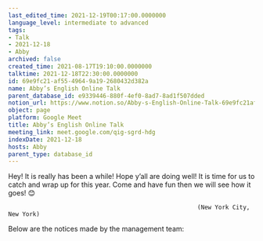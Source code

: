 ```yaml
---
last_edited_time: 2021-12-19T00:17:00.0000000
language_level: intermediate to advanced
tags:
- Talk
- 2021-12-18
- Abby
archived: false
created_time: 2021-08-17T19:10:00.0000000
talktime: 2021-12-18T22:30:00.0000000
id: 69e9fc21-af55-4964-9a19-2680432d382a
name: Abby’s English Online Talk
parent_database_id: e9339446-880f-4ef0-8ad7-8ad1f507dded
notion_url: https://www.notion.so/Abby-s-English-Online-Talk-69e9fc21af5549649a192680432d382a
object: page
platform: Google Meet
title: Abby’s English Online Talk
meeting_link: meet.google.com/qig-sgrd-hdg
indexDate: 2021-12-18
hosts: Abby
parent_type: database_id
---
```


Hey! It is really has been a while! Hope y’all are doing well! It is time for us to catch and wrap up for this year. Come and have fun then we will see how it goes! 😊



                                                          (New York City, New York)



Below are the notices made by the management team:


